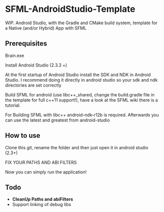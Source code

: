 # SFML-AndroidStudio-Template

WIP. Android Studio, with the Gradle and CMake build system, template for a Native (and/or Hybrid) App with SFML

## Prerequisites

Brain.exe

Install Android Studio (2.3.3 +)

At the first startup of Android Studio install the SDK and NDK in Android Studio.
I recommend doing it directly in android studio so your sdk and ndk directories are set correctly

Build SFML for android (use libc++_shared, change the build.gradle file in the template for full c++11 support!),
have a look at the SFML wiki there is a tutorial. 

For Building SFML with libc++ android-ndk-r12b is required. Afterwards you can use the latest and greatest from android-studio

## How to use

Clone this git, rename the folder and then just open it in android studio (2.3+)

FIX YOUR PATHS AND ABI FILTERS

Now you can simply run the application! 

## Todo

- **CleanUp Paths and abiFilters**
- Support linking of debug libs
